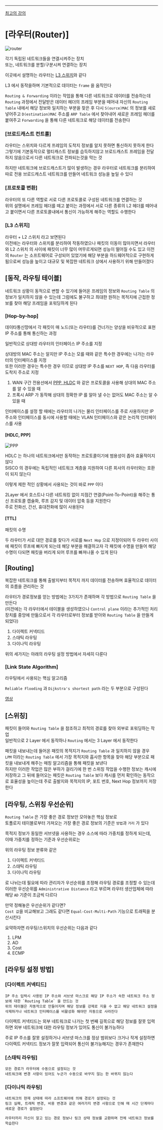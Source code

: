 

---
[최고의 강의](https://www.youtube.com/playlist?list=PLQFHF6cwEgwMu-1mqdSWPcgd-HV4ncz1T)


# [라우터(Router)]

![router](자료/router.png)

각기 독립된 네트워크들을 연결시켜주는 장치   
또는, 네트워크를 분할/구분시켜 연결하는 장치   

이곳에서 설명하는 라우터는 [L3 스위치](#l3-스위치)와 같다   

L3 에서 동작을하며 기본적으로 데이터는 `frame` 을 움직인다   

`Routing & Forwarding` 이라는 작업을 통해 다른 네트워크로 데이터를 전송하는데 `Routing` 과정에서 전달받은 데이터 헤더의 프레임 부분을 떼어내 자신의 `Routing Table` 내에서 해당 정보와 일치하는 부분을 찾은 후 다시 `S(ource)MAC` 의 정보를 새로 넣어주고 `D(estination)MAC` 주소를 `ARP Table` 에서 찾아내어 새로운 프레임 헤더를 붙여주고 `Forwarding` 을 통해 다른 네트워크로 해당 데이터를 전송한다      

### [브로드캐스트 컨트롤]

라우터는 스위치와 다르게 프레임의 도착지 정보를 알지 못하면 통신하지 못하게 한다   
그렇기에 기본동작으로 멀티캐스트 정보를 습득하지않고 브로드캐스트 프레임을 전달하지 않음으로서 다른 네트워크로 전파되는것을 막는 것   

하지만 네트워크에 브로드캐스트가 많이 발생하는 경우 라우터로 네트워크를 분리하여 따로 전용 브로드캐스트 네트워크를 만들어 네트워크 성능을 높일 수 있다   

### [프로토콜 변환]

라우터의 또 다른 역할로 서로 다른 프로토콜로 구성된 네트워크를 연결하는 것   
위의 설명에서 프레임 헤더를 떼고 붙이는 과정에서 서로 다른 종류의 L2 헤더를 떼어내고 붙이면서 다른 프로토콜내에서 통신이 가능하게 해주는 역할도 수행한다   

### [L3 스위치]

라우터 + L2 스위치 라고 보면된다   
이전에는 라우터와 스위치를 분리하여 작동하였으나 패킷의 이동이 많아지면서 라우터와 L2 스위치 의 사이에 패킷이 너무 많이 머무르게되면 성능이 떨어질 수도 있고 이전의 `Router` 는 소프트웨어로 구성되어 있었기에 해당 부분을 하드웨어적으로 구현하게 됨으로써 성능을 높이고 대규모 및 복잡한 네트워크 상에서 사용하기 위해 만들어졌다   

## [동작, 라우팅 테이블]

네트워크 상황이 동적으로 변할 수 있기에 들어온 프레임의 정보와 `Routing Table` 의 정보가 일치하지 않을 수 있는데 그럼에도 불구하고 최대한 원하는 목적지에 근접한 정보를 찾아 해당 프레임을 포워딩하게 된다   

### [Hop-by-hop]

데이타통신망에서 각 패킷이 매 노드(또는 라우터)를 건너가는 양상을 비유적으로 표현
IP 주소를 통해 통신하는 과정   

일반적으로 상대방 라우터의 인터페이스 IP 주소를 지정   

상대방의 MAC 주소는 알지만 IP 주소는 모를 때와 같은 특수한 경우에는 나가는 라우터의 인터페이스를 지정   
또한 이러한 경우는 특수한 경우 이므로 상대방 IP 주소를 `NEXT HOP`, 즉 다음 라우터를 도착지 주소로 지정   

1. WAN 구간 전용선에서 [PPP, HLDC](#hldc-ppp) 와 같은 프로토콜을 사용해 상대의 MAC 주소를 알 수 있을 때
2. 프록시 ARP 가 동작해 상대의 정확한 IP 를 알아 낼 수는 없어도 MAC 주소는 알 수 있을 때


인터페이스를 설정 할 때에는 라우터의 나가는 물리 인터페이스를 주로 사용하지만 IP 주소와 인터페이스를 동시에 사용할 때에는 VLAN 인터페이스와 같은 논리적 인터페이스를 사용   

#### [HDLC, PPP]

![PPP](자료/PPP.png)

HDLC 는 하나의 네트워크에서만 동작하는 프로토콜이기에 범용성이 좁아 효율적이지 않다   
SISCO 의 경우에는 독립적인 네트워크 계층을 지원하여 다른 회사의 라우터와는 호환이 되지 않는다   

이렇게 제한 적인 상황에서 사용되는 것이 바로 `PPP` 이다     

2Layer 에서 호스트나 다른 네트워킹 없이 지점간 연결(Point-To-Point)을 해주는 통신 프로토콜
캡슐화, 루프 감지 및 데이터 압축 등을 지원한다   
주로 전화선, 간선, 휴대전화에 많이 사용된다   

#### [TTL]

패킷의 수명

두 라우터가 서로 대안 경로를 찾다가 서로를 `Next Hop` 으로 지정이되어 두 라우터 사이에 패킷이 루프에 빠지게 되는데 해당 부분을 해결하고자 각 패킷에 수명을 만들어 해당 수명이 다되면 패킷을 버리게 되어 루프를 빠져나올 수 있게 된다   

## [Routing]

복잡한 네트워크를 통해 출발지부터 목적지 까지 데이터를 전송하며 효율적으로 데이터의 흐름을 관리하는 것   

라우터가 경로정보를 얻는 방법에는 3가지가 존재하며 각 방법으로 `Routing Table` 을 만든다   
(이전에는 각 라우터에서 테이블을 생성하였으나 `Control plane` 이라는 추가적인 처리 장치를 중앙에 만듦으로서 각 라우터로부터 정보를 받아와 `Routing Table` 을 만들게 되었다)   

1. 다이렉트 커넥티드
2. 스태틱 라우팅
3. 다이나믹 라우팅

위의 세가지는 아래의 라우팅 설정 방법에서 자세히 다룬다   

### [Link State Algorithm]

라우팅에서 사용되는 핵심 알고리즘   

`Reliable Flooding` 과 `Dijkstra's shortest path` 라는 두 부분으로 구성된다   

[영상](https://www.youtube.com/watch?v=gQtgtKtvRdo)

## [스위칭]

패킷이 들어와 `Routing Table` 을 참조하고 최적의 경로를 찾아 외부로 포워딩하는 작업   
일반적으로 2 Layer 에서 동작하나 `Routing` 에서는 3 Layer 에서 동작한다   

패킷을 내보내는데 들어온 패킷의 목적지가 `Routing Table` 과 일치하지 않을 경우    
`LPM` 이라는 `Routing Table` 에서 가장 목적지와 흡사한 항목을 찾아 해당 부분으로 패킷을 내보내게 해주는 매칭 알고리즘을 통해 패킷을 보낸다   
하지만 이러한 작업은 많은 부하가 걸리기에 한 번 스위칭 작업을 수행한 정보는 캐시에 저장하고 그 뒤에 들어오는 패킷은 `Routing Table` 보다 캐시를 먼저 확인하는 동작으로 효율성을 높이는데 주로 출발지와 목적지의 IP, 포트 번호, Next Hop 정보까지 저장한다   

## [라우팅, 스위칭 우선순위]

`Routing Table` 은 가장 좋은 경로 정보만 모아놓은 핵심 정보로   
토폴로지 테이블로부터 가져오는 가장 좋은 경로 정보의 기준은 `방법`과 `거리` 가 있다   

목적지 정보가 동일한 서브넷을 사용하는 경우 소스에 따라 가중치를 정하게 되는데,   
이때 가중치를 정하는 기준과 우선순위로는

위의 라우팅 정보 분류와 같은   
1. 다이렉트 커넥티드
2. 스태틱 라우팅
3. 다이나믹 라우팅

로 나뉘는데 필요에 따라 관리자가 우선순위를 조정해 라우팅 경로를 조정할 수 있는데 이러한 우선순위를 `Administrative Distance` 라고 부르며 라우터 생산업체에 따라 해당 `AD` 기준이 조금씩 다르다   

만약 정해놓은 우선순위가 같다면?   
`Cost 값`을 비교해보고 그래도 같다면 `Equal-Cost-Multi-Path` 기능으로 트래픽을 분산시킨다   

요약하자면 라우팅/스위치의 우선순위는 다음과 같다

1. LPM
2. AD
3. Cost
4. ECMP

## [라우팅 설정 방법]

### [다이렉트 커넥티드]
```
IP 주소 입력시 사용된 IP 주소와 서브넷 마스크로 해당 IP 주소가 속한 네트워크 주소 정보에 대한 `Routing Table` 을 만드는 것   
위의 테이블은 자동적으로 만들어지며 해당 정보를 강제로 지울 수 없고 해당 네트워크 설정을 삭제하거나 네트워크 인터페이스를 비활성화 해야만 자동으로 사라진다   
```

다이렉트 커넥티드는 외부 네트워크로 나가는 첫 번째 길목으로 해당 정보를 잘못 입력하면 외부 네트워크에 대한 라우팅 정보가 있어도 통신이 불가능하다

주로 IP 주소를 잘못 설정하거나 서브넷 마스크를 정상 범위보다 크거나 작게 설정하면 다이렉트 커넥티드 정보가 잘못 입력되어 통신이 불가능해지는 경우가 존재한다   


### [스태틱 라우팅]
```
모든 경로가 라우터에 수동으로 설정되는 것   
네트워크에 변경 사항이 있어도 누군가 수동으로 바꾸지 않는 한 바뀌지 않는다   
```



### [다이나믹 라우팅]
```
네트워크의 현재 상태에 따라 소프트웨어에 의해 경로가 설정되는 것
링크 실패, 트래픽 변경, 비용 변경과 같은 여러가지 변경 사항으로 인해 매 시간 단계마다 새로운 경로가 설정된다   

라우터끼리 자신이 알고 있는 경로 정보나 링크 상태 정보를 교환하며 전체 네트워크 정보를 학습한다   
```


